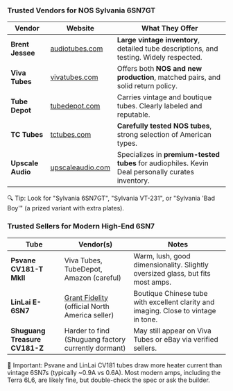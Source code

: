 ### Trusted Vendors for NOS Sylvania 6SN7GT

| Vendor              | Website                              | What They Offer                                           |
|---------------------|---------------------------------------|------------------------------------------------------------|
| **Brent Jessee**    | [audiotubes.com](https://www.audiotubes.com) | **Large vintage inventory**, detailed tube descriptions, and testing. Widely respected. |
| **Viva Tubes**      | [vivatubes.com](https://www.vivatubes.com) | Offers both **NOS and new production**, matched pairs, and solid return policy. |
| **Tube Depot**      | [tubedepot.com](https://www.tubedepot.com) | Carries vintage and boutique tubes. Clearly labeled and reputable. |
| **TC Tubes**        | [tctubes.com](https://www.tctubes.com) | **Carefully tested NOS tubes**, strong selection of American types. |
| **Upscale Audio**   | [upscaleaudio.com](https://www.upscaleaudio.com) | Specializes in **premium-tested tubes** for audiophiles. Kevin Deal personally curates inventory. |

🔍 Tip: Look for "Sylvania 6SN7GT", "Sylvania VT-231", or "Sylvania 'Bad Boy'" (a prized variant with extra plates).


### Trusted Sellers for Modern High-End 6SN7
| Tube               | Vendor(s)                      | Notes |
|--------------------|--------------------------------|-------|
| **Psvane CV181-T MkII** | Viva Tubes, TubeDepot, Amazon (careful) | Warm, lush, good dimensionality. Slightly oversized glass, but fits most amps. |
| **LinLai E-6SN7**       | [Grant Fidelity](https://www.grantfidelity.com) (official North America seller) | Boutique Chinese tube with excellent clarity and imaging. Close to vintage in tone. |
| **Shuguang Treasure CV181-Z** | Harder to find (Shuguang factory currently dormant) | May still appear on Viva Tubes or eBay via verified sellers. |

🔧 Important: Psvane and LinLai CV181 tubes draw more heater current than vintage 6SN7s (typically ~0.9A vs 0.6A). Most modern amps, including the Terra 6L6, are likely fine, but double-check the spec or ask the builder.

